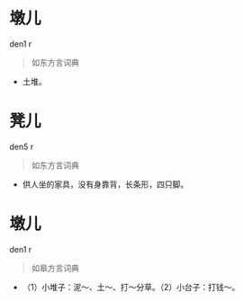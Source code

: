 # 墩儿
den1 r
> 如东方言词典
- 土堆。

# 凳儿
den5 r
> 如东方言词典
- 供人坐的家具，没有身靠背，长条形，四只脚。

# 墩儿
den1 r
> 如皋方言词典
- （1）小堆子：泥～、土～、打～分草。（2）小台子：打钱～。
